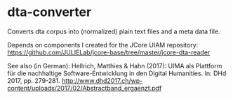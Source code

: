 # dta-converter
Converts dta corpus into (normalized) plain text files and a meta data file.

Depends on components I created for the JCore UIAM repository: https://github.com/JULIELab/jcore-base/tree/master/jcore-dta-reader

See also (in German): Hellrich, Matthies & Hahn (2017): UIMA als Plattform für die nachhaltige Software-Entwicklung in den Digital Humanities. In: DHd 2017, pp. 279-281. http://www.dhd2017.ch/wp-content/uploads/2017/02/Abstractband_ergaenzt.pdf
